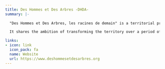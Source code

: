 ```yaml
---
title: Des Hommes et Des Arbres -DHDA-
summary: |-
  
  "Des Hommes et Des Arbres, les racines de demain" is a territorial project based on a unique alliance of approximately 100 public and private actors in the south of Lorraine and the Vosges du Nord.

  It shares the ambition of transforming the territory over a period of 10 years through innovative actions that enhance the role of trees in the well-being of the population, environmental preservation, resilience, and the prosperity of the region, in line with societal expectations, upcoming climate changes, and a rational use of local resources. "Des Hommes et Des Arbres, les racines de demain" was labeled as a "Territory of Innovation" by the Prime Minister on September 13, 2019.

links:
- icon: link
  icon_pack: fa
  name: Website
  url: https://www.deshommesetdesarbres.org
---
```

